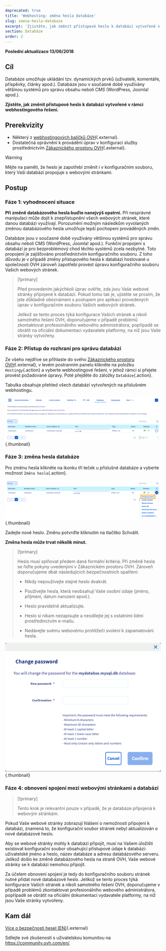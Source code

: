 ```yaml
---
deprecated: true
title: 'Webhosting: změna hesla databáze'
slug: zmena-hesla-databaze
excerpt: 'Zjistěte, jak změnit přístupové heslo k databázi vytvořené v rámci webhostingového řešení OVH'
section: Databáze
order: 2
---
```


**Poslední aktualizace 13/06/2018**

## Cíl

Databáze umožňuje ukládání tzv. dynamických prvků (uživatelé, komentáře, příspěvky, články apod.). Databáze jsou v současné době využívány většinou systémů pro správu obsahu neboli *CMS* (WordPress, Joomla! apod.).

**Zjistěte, jak změnit přístupové heslo k databázi vytvořené v rámci webhostingového řešení.**

## Prerekvizity

- Některý z [webhostingových balíčků OVH](https://www.ovh.cz/webhosting){.external}.
- Dostatečná oprávnění k provádění úprav v konfiguraci služby prostřednictvím [Zákaznického prostoru OVH](https://www.ovh.com/auth/?action=gotomanager&from=https://www.ovh.ie/&ovhSubsidiary=ie){.external}.

> [!warning]
>
> Mějte na paměti, že heslo je zapotřebí změnit i v konfiguračním souboru, který Vaši databázi propojuje s webovými stránkami.
>

## Postup

### Fáze 1: vyhodnocení situace

**Při změně databázového hesla buďte nanejvýš opatrní.** Při nesprávné manipulaci může dojít k znepřístupnění všech webových stránek, které danou databázi využívají. Porozumění možným následkům vyvolaných změnou databázového hesla umožňuje lepší pochopení prováděných změn.

Databáze jsou v současné době využívány většinou systémů pro správu obsahu neboli CMS (WordPress, Joomla! apod.). Funkční propojení s databází je pro bezproblémový chod těchto systémů zcela nezbytné. Toto propojení je zajišťováno prostřednictvím konfiguračního souboru. Z toho důvodu je v případě změny přístupového hesla k databázi hostované u společnosti OVH zároveň zapotřebí provést úpravu konfiguračního souboru Vašich webových stránek.

> [!primary]
>
> Před provedením jakýchkoli úprav ověřte, zda jsou Vaše webové stránky připojené k databázi. Pokud tomu tak je, ujistěte se prosím, že jste důkladně obeznámeni s postupem pro aplikaci provedených úprav v konfiguračním souboru Vašich webových stránek.
>
> Jelikož se tento proces týká konfigurace Vašich stránek a nikoli samotného řešení OVH, doporučujeme v případě problémů zkontaktovat profesionálního webového administrátora, popřípadě se obrátit na oficiální dokumentaci vydavatele platformy, na níž jsou Vaše stránky vytvořeny.
>

### Fáze 2: Přístup do rozhraní pro správu databází

Ze všeho nejdříve se přihlaste do svého [Zákaznického prostoru OVH](https://www.ovh.com/auth/?action=gotomanager&from=https://www.ovh.ie/&ovhSubsidiary=ie){.external}, v levém postranním panelu klikněte na položku `Hostingy`{.action} a vyberte webhostingové řešení, v jehož rámci si přejete provést požadované úpravy. Poté přejděte do záložky `Databáze`{.action}.

Tabulka obsahuje přehled všech databází vytvořených na příslušném webhostingu.

![databasepassword](images/database-password-step1.png){.thumbnail}

### Fáze 3: změna hesla databáze

Pro změnu hesla klikněte na ikonku tří teček u příslušné databáze a vyberte možnost `Změna hesla`{.action}.

![databasepassword](images/database-password-step2.png){.thumbnail}

Zadejte nové heslo. Změnu potvrďte kliknutím na tlačítko Schválit.

**Změna hesla může trvat několik minut.**

> [!primary]
>
> Heslo musí splňovat předem daná formální kritéria. Při změně hesla se řiďte pokyny uvedenými v Zákaznickém prostoru OVH. Zároveň doporučujeme dbát následujících bezpečnostních opatření:
>
> - Nikdy nepoužívejte stejné heslo dvakrát.
>
> - Používejte hesla, která neobsahují Vaše osobní údaje (jméno, příjmení, datum narození apod.).
>
> - Heslo pravidelně aktualizujte.
>
> - Heslo si nikam nezapisujte a nesdílejte jej s ostatními lidmi prostřednictvím e-mailu.
>
> - Nedávejte svému webovému prohlížeči svolení k zapamatování hesla.
>

![databasepassword](images/database-password-step3.png){.thumbnail}

### Fáze 4: obnovení spojení mezi webovými stránkami a databází

> [!primary]
>
> Tento krok je relevantní pouze v případě, že je databáze připojená k webovým stránkám.
>

Pokud Vaše webové stránky zobrazují hlášení o nemožnosti připojení k databázi, znamená to, že konfigurační soubor stránek nebyl aktualizován o nové databázové heslo.

Aby se webové stránky mohly k databázi připojit, musí na Vašem úložišti existovat konfigurační soubor obsahující přístupové údaje k databázi: uživatelské jméno a heslo, název databáze a adresu databázového serveru. Jelikož došlo ke změně databázového hesla na straně OVH, Vaše webové stránky se k databázi nemohou připojit.

Za účelem obnovení spojení je tedy do konfiguračního souboru stránek nutné přidat nové databázové heslo. Jelikož se tento proces týká konfigurace Vašich stránek a nikoli samotného řešení OVH, doporučujeme v případě problémů zkontaktovat profesionálního webového administrátora, popřípadě se obrátit na oficiální dokumentaci vydavatele platformy, na níž jsou Vaše stránky vytvořeny.

## Kam dál

[Více o bezpečnosti hesel (EN)](https://www.getsafeonline.org/protecting-yourself/passwords/){.external}

Sdílejte své zkušenosti s uživatelskou komunitou na <https://community.ovh.com/en/>.
